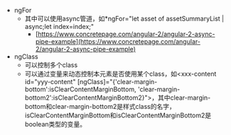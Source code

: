 * ngFor
    * 其中可以使用async管道，如*ngFor="let asset of assetSummaryList | async;let index=index;"
        * [https://www.concretepage.com/angular-2/angular-2-async-pipe-example](https://www.concretepage.com/angular-2/angular-2-async-pipe-example)
* ngClass
    * 可以控制多个class
    * 可以通过变量来动态控制本元素是否使用某个class，如<xxx-content id="yyy-content" [ngClass]="{'clear-margin-bottom':isClearContentMarginBottom, 'clear-margin-bottom2':isClearContentMarginBottom2}"></xxx-content>，其中clear-margin-bottom和clear-margin-bottom2是样式class的名字，isClearContentMarginBottom和isClearContentMarginBottom2是boolean类型的变量。